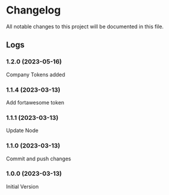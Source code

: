 # Changelog

All notable changes to this project will be documented in this file.

## Logs

### 1.2.0 (2023-05-16)

Company Tokens added

### 1.1.4 (2023-03-13)

Add fortawesome token

### 1.1.1 (2023-03-13)

Update Node

### 1.1.0 (2023-03-13)

Commit and push changes

### 1.0.0 (2023-03-13)

Initial Version
